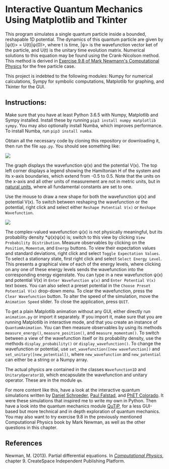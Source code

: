 

# Interactive Quantum Mechanics Using Matplotlib and Tkinter 

This program simulates a single quantum particle inside a bounded, reshapable 1D potential. The dynamics of this quantum particle are given by
|&psi;(t)> = U(t)|&psi;(0)>,
where t is time, |&psi;> is the wavefunction vector ket of the particle, and U(t) is the unitary time evolution matrix. Numerical solutions to this equation may be found using the Crank-Nicolson method. This method is derived in [Exercise 9.8 of Mark Newmann's Computational Physics](http://www-personal.umich.edu/~mejn/cp/exercises.html) for the free particle case.

This project is indebted to the following modules: Numpy for numerical calculations, Sympy for symbolic computations, Matplotlib for graphing, and Tkinter for the GUI.

## Instructions:

Make sure that you have at least Python 3.6.5 with Numpy, Matplotlib and Sympy installed. Install these by running `pip3 install numpy matplotlib sympy`.  You may also optionally install Numba, which improves performance.  To install Numba, run `pip3 install numba`.

Obtain all the necessary code by cloning this repository or downloading it, then run the file `app.py`. You should see something like:

<img src="https://raw.githubusercontent.com/marl0ny/QM-Simulator-1D/master/images/coherent_state_sho.gif" />


The graph displays the wavefunction &psi;(x) and the potential V(x). The top left corner displays a legend showing the Hamiltonian H of the system  and its x-axis boundaries, which extend from -0.5 to 0.5. Note that the units on the x-axis and all other units of measurement are not in metric units, but in [natural units](https://en.wikipedia.org/wiki/Natural_units), where all fundamental constants are set to one.

Use the mouse to draw a new shape for both the wavefunction &psi;(x) and potential V(x). To switch between reshaping the wavefunction or the potential, right click and select either `Reshape Potential V(x)` or `Reshape Wavefunction`.

<img src="https://raw.githubusercontent.com/marl0ny/QM-Simulator-1D/master/images/demo_3.gif" />

The complex-valued wavefunction &psi;(x) is not physically meaningful, but its probability density \*&psi;(x)&psi;(x) is; switch to this view by clicking `View Probability Distribution`. Measure observables by clicking on the `Position`, `Momentum`, and `Energy` buttons. To view their expectation values and standard deviations, right click and select `Toggle Expectation Values`. To select a stationary state, first right click and select `Select Energy Level`. This presents a graphical view of each of the energy levels, where clicking on any one of these energy levels sends the wavefunction into the corresponding energy eigenstate. You can type in a new wavefunction &psi;(x) and potential V(x) in `Enter Wavefunction ψ(x)` and `Enter Potential V(x)` text boxes. You can also select a preset potential in the `Choose Preset Potential V(x)` drop-down menu. To clear the wavefunction, press the `Clear Wavefunction` button. To alter the speed of the simulation, move the `Animation Speed` slider. To close the application, press `QUIT`.

To get a plain Matplotlib animation without any GUI, either directly run `animation.py` or import it separately. If you import it, make sure that you are running Matplotlib in interactive mode, and that you create an instance of `QuantumAnimation`. You can then measure observables by using its methods `measure_energy()`, `measure_position()`, and `measure_momentum()`. To switch between a view of the wavefunction itself or its probability density, use the methods `display_probability()` or `display_wavefunction()`. To change the wavefunction or potential, use `set_wavefunction([new wavefunction])` and `set_unitary([new_potential])`, where `new_wavefunction` and `new_potential` can either be a string or a Numpy array.

The actual physics are contained in the classes `Wavefunction1D` and `UnitaryOperator1D`, which encapsulate the wavefunction and unitary operator. These are in the module `qm`.

For more content like this, have a look at the interactive quantum simulations written by [Daniel Schroeder](http://physics.weber.edu/schroeder/), [Paul Falstad](http://www.falstad.com/qm1d/), and [PhET Colorado](https://phet.colorado.edu/en/simulation/legacy/bound-states). It were these simulations that inspired me to write my own in Python. Then have a look into the quantum mechanics module [QuTiP](http://qutip.org/), for a less GUI-based but more technical and in depth exploration of quantum mechanics. You may also want to try exercise 9.8 in the previously mentioned Computational Physics book by Mark Newman, as well as the other questions in this chapter.

## References

Newman, M. (2013). Partial differential equations. In <em>[Computational Physics](http://www-personal.umich.edu/~mejn/cp/)</em>, chapter 9. CreateSpace Independent Publishing Platform.
